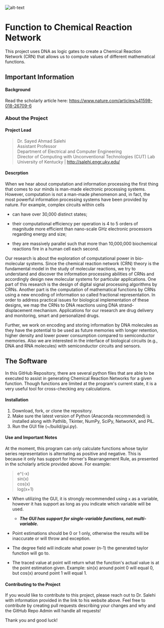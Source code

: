 [UK Logo]: https://i.gyazo.com/962a0a13ee9d910deacdea456f514f85.png "University of Kentucky College of Engineering Logo"

![alt-text][UK Logo]
# Function to Chemical Reaction Network
This project uses DNA as logic gates to create a Chemical Reaction Network (CRN) that allows us to compute values of different mathematical functions.

## Important Information
#### Background
Read the scholarly article here: https://www.nature.com/articles/s41598-018-26709-6

### About the Project
#### Project Lead
> Dr. Sayed Ahmad Salehi \
> Assistant Professor \
> Department of Electrical and Computer Engineering \
> Director of Computing with Unconventional Technologies (CUT) Lab \
> University of Kentucky | http://salehi.engr.uky.edu/

#### Descrption
When we hear about computation and information processing the first thing that comes to our minds is man-made electronic processing systems. However, computation is not a man-made phenomenon and, in fact, the most powerful information processing systems have been provided by nature. For example, complex circuits within cells

- can have over 30,000 distinct states;

- their computational efficiency per operation is 4 to 5 orders of magnitude more efficient than nano-scale GHz electronic processors regarding energy and size;

- they are massively parallel such that more than 10,000,000 biochemical reactions fire in a human cell each second.

Our research is about the exploration of computational power in bio-molecular systems. Since the chemical reaction network (CRN) theory is the fundamental model in the study of molecular reactions, we try to understand and discover the information processing abilities of CRNs and accordingly design new molecular systems for particular applications. One part of this research is the design of digital signal processing algorithms by CRNs. Another part is the computation of mathematical functions by CRNs using a new encoding of information so called fractional representation. In order to address practical issues for biological implementation of these designs, we map the CRNs to DNA reactions using DNA strand-displacement mechanism. Applications for our research are drug delivery and monitoring, smart and personalized drugs.

Further, we work on encoding and storing information by DNA molecules as they have the potential to be used as future memories with longer retention, higher density  and lower power consumption compared to semiconductor memories. Also we are interested in the interface of biological circuits (e.g., DNA and RNA molecules) with semiconductor circuits and sensors.

## The Software
In this GitHub Repository, there are several python files that are able to be executed to assist in generating Chemical Reaction Networks for a given function. Though functions are limited at the program's current state, it is a very useful tool for cross-checking any calculations.

#### Installation
1. Download, fork, or clone the repository.
2. Make sure the latest version of Python (Anaconda recommended) is installed along with Pathlib, Tkinter, NumPy, SciPy, NetworkX, and PIL.
3. Run the GUI file (~/build/gui.py).

#### Use and Important Notes
At the moment, this program can only calculate functions whose taylor series representation is alternating as positive and negative. This is because it only has support for Horner's Rearrangement Rule, as presented in the scholarly article provided above. For example:
> e^(-x) \
> sin(x) \
> cos(x) \
> log(x+1)

* When utilizing the GUI, it is strongly recommended using `x` as a variable, however it has support as long as you indicate which variable will be used.
  * ***The GUI has support for single-variable functions, not multi-variable.***

* Point estimations should be 0 or 1 only, otherwise the results will be inaccurate or will throw and exception.
* The degree field will indicate what power (n-1) the generated taylor function will go to.
* The traced value at point will return what the function's actual value is at the point estimation given. Example: sin(x) around point 0 will equal 0, but cos(x) around point 1 will equal 1.

#### Contributing to the Project
If you would like to contribute to this project, please reach out to Dr. Salehi with information provided in the link to his website above. Feel free to contribute by creating pull requests describing your changes and why and the GitHub Repo Admin will handle all requests!

Thank you and good luck!